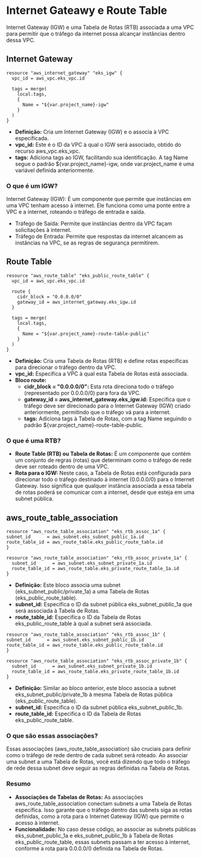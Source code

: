 # Internet Gateawy e Route Table

Internet Gateway (IGW) e uma Tabela de Rotas (RTB) associada a uma VPC para permitir que o tráfego da internet possa alcançar instâncias dentro dessa VPC.

## Internet Gateway

```hcl
resource "aws_internet_gateway" "eks_igw" {
  vpc_id = aws_vpc.eks_vpc.id

  tags = merge(
    local.tags,
    {
      Name = "${var.project_name}-igw"
    }
  )
}
```

- **Definição:** Cria um Internet Gateway (IGW) e o associa à VPC especificada.
- **vpc_id:** Este é o ID da VPC à qual o IGW será associado, obtido do recurso aws_vpc.eks_vpc.
- **tags:** Adiciona tags ao IGW, facilitando sua identificação. A tag Name segue o padrão ${var.project_name}-igw, onde var.project_name é uma variável definida anteriormente.

### O que é um IGW?
Internet Gateway (IGW): É um componente que permite que instâncias em uma VPC tenham acesso à internet. Ele funciona como uma ponte entre a VPC e a internet, roteando o tráfego de entrada e saída.
- Tráfego de Saída: Permite que instâncias dentro da VPC façam solicitações à internet.
- Tráfego de Entrada: Permite que respostas da internet alcancem as instâncias na VPC, se as regras de segurança permitirem.

## Route Table

```hcl
resource "aws_route_table" "eks_public_route_table" {
  vpc_id = aws_vpc.eks_vpc.id

  route {
    cidr_block = "0.0.0.0/0"
    gateway_id = aws_internet_gateway.eks_igw.id
  }

  tags = merge(
    local.tags,
    {
      Name = "${var.project_name}-route-table-public"
    }
  )
}
```

- **Definição:** Cria uma Tabela de Rotas (RTB) e define rotas específicas para direcionar o tráfego dentro da VPC.
- **vpc_id:** Especifica a VPC à qual esta Tabela de Rotas está associada.
- **Bloco route:**
  - **cidr_block = "0.0.0.0/0":** Esta rota direciona todo o tráfego (representado por 0.0.0.0/0) para fora da VPC.
  - **gateway_id = aws_internet_gateway.eks_igw.id:** Especifica que o tráfego deve ser direcionado para o Internet Gateway (IGW) criado anteriormente, permitindo que o tráfego vá para a internet.
  - **tags:** Adiciona tags à Tabela de Rotas, com a tag Name seguindo o padrão ${var.project_name}-route-table-public.

### O que é uma RTB?
- **Route Table (RTB) ou Tabela de Rotas:** É um componente que contém um conjunto de regras (rotas) que determinam como o tráfego de rede deve ser roteado dentro de uma VPC.
- **Rota para o IGW:** Neste caso, a Tabela de Rotas está configurada para direcionar todo o tráfego destinado à internet (0.0.0.0/0) para o Internet Gateway. Isso significa que qualquer instância associada a essa tabela de rotas poderá se comunicar com a internet, desde que esteja em uma subnet pública.


## aws_route_table_association

```hcl
resource "aws_route_table_association" "eks_rtb_assoc_1a" {
subnet_id      = aws_subnet.eks_subnet_public_1a.id
route_table_id = aws_route_table.eks_public_route_table.id
}

resource "aws_route_table_association" "eks_rtb_assoc_private_1a" {
  subnet_id      = aws_subnet.eks_subnet_private_1a.id
  route_table_id = aws_route_table.eks_private_route_table_1a.id
}

```

- **Definição:** Este bloco associa uma subnet (eks_subnet_public/private_1a) a uma Tabela de Rotas (eks_public_route_table).
- **subnet_id:** Especifica o ID da subnet pública eks_subnet_public_1a que será associada à Tabela de Rotas.
- **route_table_id:** Especifica o ID da Tabela de Rotas eks_public_route_table à qual a subnet será associada.

```hcl
resource "aws_route_table_association" "eks_rtb_assoc_1b" {
subnet_id      = aws_subnet.eks_subnet_public_1b.id
route_table_id = aws_route_table.eks_public_route_table.id
}

resource "aws_route_table_association" "eks_rtb_assoc_private_1b" {
  subnet_id      = aws_subnet.eks_subnet_private_1b.id
  route_table_id = aws_route_table.eks_private_route_table_1b.id
}
```

- **Definição:** Similar ao bloco anterior, este bloco associa a subnet eks_subnet_public/private_1b à mesma Tabela de Rotas 
  pública (eks_public_route_table).
- **subnet_id:** Especifica o ID da subnet pública eks_subnet_public_1b.
- **route_table_id:** Especifica o ID da Tabela de Rotas eks_public_route_table.

### O que são essas associações?
Essas associações (aws_route_table_association) são cruciais para definir como o tráfego de rede dentro de cada subnet será roteado. Ao associar uma subnet a uma Tabela de Rotas, você está dizendo que todo o tráfego de rede dessa subnet deve seguir as regras definidas na Tabela de Rotas.

### Resumo
- **Associações de Tabelas de Rotas:** As associações aws_route_table_association conectam subnets a uma Tabela de Rotas específica. Isso garante que o tráfego dentro das subnets siga as rotas definidas, como a rota para o Internet Gateway (IGW) que permite o acesso à internet.
- **Funcionalidade:** No caso desse código, ao associar as subnets públicas eks_subnet_public_1a e eks_subnet_public_1b à Tabela de Rotas eks_public_route_table, essas subnets passam a ter acesso à internet, conforme a rota para 0.0.0.0/0 definida na Tabela de Rotas.
